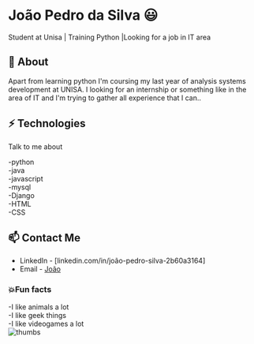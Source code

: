 # João Pedro da Silva 😃
Student at Unisa | Training Python |Looking for a job in IT area

## 🧐 About
Apart from learning python I'm coursing my last year of analysis systems development at UNISA. I looking for an internship or something like in the area of IT and I'm trying to gather all experience that I can..

## ⚡ Technologies
Talk to me about

-python
<br/>
-java
<br/>
-javascript
<br/>
-mysql
<br/>
-Django
<br/>
-HTML
<br/>
-CSS

## 📫 Contact Me
- LinkedIn - [linkedin.com/in/joão-pedro-silva-2b60a3164]
- Email - [João](joaopedro.silva.paulino@gmail.com)

### 💥Fun facts
-I like animals a lot
</br>
-I like geek things
</br>
-I like videogames a lot
</br>
![thumbs](https://64.media.tumblr.com/e2f14709a9cc7d39d3e73716461b2f10/tumblr_owib93NFRP1r1xpwxo1_1280.gif)
